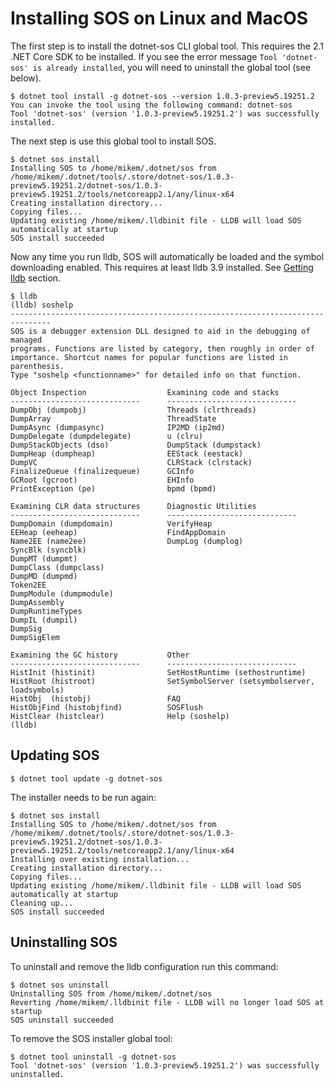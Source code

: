 Installing SOS on Linux and MacOS
=================================

The first step is to install the dotnet-sos CLI global tool. This requires the 2.1 .NET Core SDK to be installed. If you see the error message `Tool 'dotnet-sos' is already installed`, you will need to uninstall the global tool (see below). 

    $ dotnet tool install -g dotnet-sos --version 1.0.3-preview5.19251.2
    You can invoke the tool using the following command: dotnet-sos
    Tool 'dotnet-sos' (version '1.0.3-preview5.19251.2') was successfully installed.



The next step is use this global tool to install SOS. 

    $ dotnet sos install
    Installing SOS to /home/mikem/.dotnet/sos from /home/mikem/.dotnet/tools/.store/dotnet-sos/1.0.3-preview5.19251.2/dotnet-sos/1.0.3-preview5.19251.2/tools/netcoreapp2.1/any/linux-x64
    Creating installation directory...
    Copying files...
    Updating existing /home/mikem/.lldbinit file - LLDB will load SOS automatically at startup
    SOS install succeeded

Now any time you run lldb, SOS will automatically be loaded and the symbol downloading enabled. This requires at least lldb 3.9 installed. See [Getting lldb](../README.md) section.

    $ lldb
    (lldb) soshelp
    -------------------------------------------------------------------------------
    SOS is a debugger extension DLL designed to aid in the debugging of managed
    programs. Functions are listed by category, then roughly in order of
    importance. Shortcut names for popular functions are listed in parenthesis.
    Type "soshelp <functionname>" for detailed info on that function.

    Object Inspection                  Examining code and stacks
    -----------------------------      -----------------------------
    DumpObj (dumpobj)                  Threads (clrthreads)
    DumpArray                          ThreadState
    DumpAsync (dumpasync)              IP2MD (ip2md)
    DumpDelegate (dumpdelegate)        u (clru)
    DumpStackObjects (dso)             DumpStack (dumpstack)
    DumpHeap (dumpheap)                EEStack (eestack)
    DumpVC                             CLRStack (clrstack)
    FinalizeQueue (finalizequeue)      GCInfo
    GCRoot (gcroot)                    EHInfo
    PrintException (pe)                bpmd (bpmd)

    Examining CLR data structures      Diagnostic Utilities
    -----------------------------      -----------------------------
    DumpDomain (dumpdomain)            VerifyHeap
    EEHeap (eeheap)                    FindAppDomain
    Name2EE (name2ee)                  DumpLog (dumplog)
    SyncBlk (syncblk)
    DumpMT (dumpmt)
    DumpClass (dumpclass)
    DumpMD (dumpmd)
    Token2EE
    DumpModule (dumpmodule)
    DumpAssembly
    DumpRuntimeTypes
    DumpIL (dumpil)
    DumpSig
    DumpSigElem

    Examining the GC history           Other
    -----------------------------      -----------------------------
    HistInit (histinit)                SetHostRuntime (sethostruntime)
    HistRoot (histroot)                SetSymbolServer (setsymbolserver, loadsymbols)
    HistObj  (histobj)                 FAQ
    HistObjFind (histobjfind)          SOSFlush
    HistClear (histclear)              Help (soshelp)
    (lldb)

## Updating SOS

    $ dotnet tool update -g dotnet-sos

The installer needs to be run again:

    $ dotnet sos install
    Installing SOS to /home/mikem/.dotnet/sos from /home/mikem/.dotnet/tools/.store/dotnet-sos/1.0.3-preview5.19251.2/dotnet-sos/1.0.3-preview5.19251.2/tools/netcoreapp2.1/any/linux-x64
    Installing over existing installation...
    Creating installation directory...
    Copying files...
    Updating existing /home/mikem/.lldbinit file - LLDB will load SOS automatically at startup
    Cleaning up...
    SOS install succeeded

## Uninstalling SOS

To uninstall and remove the lldb configuration run this command:

    $ dotnet sos uninstall
    Uninstalling SOS from /home/mikem/.dotnet/sos
    Reverting /home/mikem/.lldbinit file - LLDB will no longer load SOS at startup
    SOS uninstall succeeded

To remove the SOS installer global tool:

    $ dotnet tool uninstall -g dotnet-sos
    Tool 'dotnet-sos' (version '1.0.3-preview5.19251.2') was successfully uninstalled.

